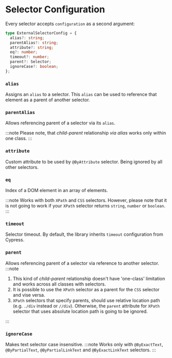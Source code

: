 # Selector Configuration

Every selector accepts `configuration` as a second argument:

```typescript
type ExternalSelectorConfig = {
  alias?: string;
  parentAlias?: string;
  attribute?: string;
  eq?: number;
  timeout?: number;
  parent?: Selector;
  ignoreCase?: boolean;
};
```

### `alias`

Assigns an `alias` to a selector. This `alias` can be used to reference that element as a parent of another selector.

### `parentAlias`

Allows referencing parent of a selector via its `alias`.

:::note
Please note, that _child-parent_ relationship _via alias_ works only within one class.
:::

### `attribute`

Custom attribute to be used by `@ByAttribute` selector. Being ignored by all other selectors.

### `eq`

Index of a DOM element in an array of elements.

:::note
Works with both `XPath` and `CSS` selectors. However, please note that it is not going to work if your `XPath` selector returns `string`, `number` or `boolean`.
:::

### `timeout`

Selector timeout. By default, the library inherits `timeout` configuration from Cypress.

### `parent`

Allows referencing parent of a selector via reference to another selector.
:::note

1. This kind of _child-parent_ relationship doesn't have 'one-class' limitation and works across all classes with selectors.
2. It is possible to use the `XPath` selector as a parent for the `CSS` selector and vise versa.
3. `XPath` selectors that specify parents, should use relative location path (e.g. `./div` instead or `//div`). Otherwise, the `parent` attribute for `XPath` selector that uses absolute location path is going to be ignored.

:::

### `ignoreCase`

Makes text selector case insensitive.
:::note
Works only with `@ByExactText`, `@ByPartialText`, `@ByPartialLinkText` and `@ByExactLinkText` selectors.
:::
